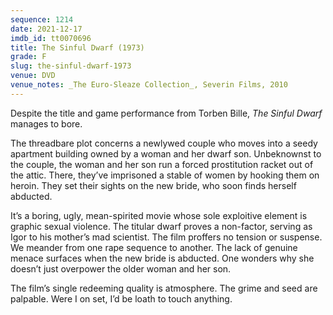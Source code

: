 ```yaml
---
sequence: 1214
date: 2021-12-17
imdb_id: tt0070696
title: The Sinful Dwarf (1973)
grade: F
slug: the-sinful-dwarf-1973
venue: DVD
venue_notes: _The Euro-Sleaze Collection_, Severin Films, 2010
---
```


Despite the title and game performance from Torben Bille, _The Sinful Dwarf_ manages to bore.

<!-- end -->

The threadbare plot concerns a newlywed couple who moves into a seedy apartment building owned by a woman and her dwarf son. Unbeknownst to the couple, the woman and her son run a forced prostitution racket out of the attic. There, they’ve imprisoned a stable of women by hooking them on heroin. They set their sights on the new bride, who soon finds herself abducted.

It’s a boring, ugly, mean-spirited movie whose sole exploitive element is graphic sexual violence. The titular dwarf proves a non-factor, serving as Igor to his mother’s mad scientist. The film proffers no tension or suspense. We meander from one rape sequence to another. The lack of genuine menace surfaces when the new bride is abducted. One wonders why she doesn’t just overpower the older woman and her son.

The film’s single redeeming quality is atmosphere. The grime and seed are palpable. Were I on set, I’d be loath to touch anything.
